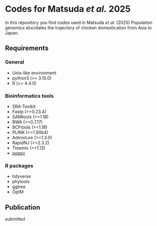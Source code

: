 # Codes for Matsuda *et al.* 2025

In this repository you find codes used in Matsuda *et al.* (2025) Population genomics elucidates the trajectory of chicken domestication from Asia to Japan.


## Requirements

### General

- Unix-like environment
- python3 (>= 3.10.0)
- R (>= 4.4.0)

### Bioinformatics tools

- SRA-Toolkit
- Fastp (>=0.23.4)
- SAMtools (>=1.18)
- BWA (>=0.7.17)
- BCFtools (>=1.18)
- PLINK (>=1.90b4)
- Admixture (>=1.3.0)
- RapidNJ (>=2.3.2)
- Treemix (>=1.13)
- [poppy](https://github.com/ymat2/poppy)

### R packages

- tidyverse
- phytools
- ggtree
- OptM


## Publication

*submitted*
